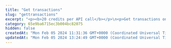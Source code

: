 ```yaml
---
title: "Get transactions"
slug: "gettransactions"
excerpt: "<p><b>20 credits per API call</b></p>\n<p>Get transactions on the following blockchains:</p>\n<ul>\n<li>Celo - celo / celo-testnet</li>\n<li>Ethereum - ethereum / ethereum-sepolia</li>\n<li>BNB (Binance) Smart Chain - bsc / bsc-testnet</li>\n<li>Polygon - polygon / polygon-mumbai</li>\n<li>Tezos - tezos-mainnet</li>\n<li>Horizen EON - eon-mainnet</li>\n<li>Chiliz - chiliz-mainnet</li>\n</ul>\n<p>To get started:</p>\n<ul>\n<li>Provide a chain name and comma-separated list of addresses. Our API will return all of their transactions along with further information such as their block number, ID of involved token, and more.</li>\n<li>If not specified, the API returns transactions of various types (fungible, nft, multitoken, native), but you can also choose to filter specific <code>transactionTypes</code> and even <code>transactionSubtype</code> (incoming, outgoing, zero-transfer).</li>\n<li>On top of that, you can add further filters such as specifying block range where the transactions should have occurred, or address and ID of involved tokens.</li>\n<li>For Tezos blockchain, the API accepts only one wallet address in <code>addresses</code> query parameter. Following query parameters won't have any effect on filtering data: <code>transactionTypes</code>, <code>transactionSubtype</code>, <code>tokenId</code>, <code>blockTo</code>.</li>\n<li>When querying Tezos transactions for a specified wallet or contract address, pagination is supported via <code>pageSize</code> and <code>offset</code> query parameters. \n<li>When querying Tezos transactions for a specified block, pagination is supported via <code>cursor</code> query parameter, by filling in the value from <code>prevPage</code> or <code>nextPage</code> field in the response body.</li>\n</ul>"
category: 65e9ba6715ec3b004bc82075
hidden: false
createdAt: "Mon Feb 05 2024 11:31:36 GMT+0000 (Coordinated Universal Time)"
updatedAt: "Mon Feb 05 2024 13:24:49 GMT+0000 (Coordinated Universal Time)"
---
```

